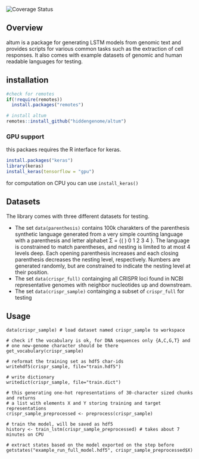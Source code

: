 ![Coverage
Status](https://img.shields.io/codecov/c/github/hiddengenome/altum/master.svg)

## Overview

altum is a package for generating LSTM models from genomic text and provides scripts for various common tasks such as the extraction of cell responses. It also comes with example datasets of genomic and human readable languages for testing.

## installation

``` r
#check for remotes
if(!require(remotes))
  install.packages("remotes")

# install altum
remotes::install_github("hiddengenome/altum")
```

### GPU support

this packaes requires the R interface for keras. 

``` r
install.packages("keras")
library(keras)
install_keras(tensorflow = "gpu")
```

for computation on CPU you can use `install_keras()`

## Datasets

The library comes with three different datasets for testing. 

- The set `data(parenthesis)` contains 100k charakters of the parenthesis synthetic language generated from a very simple counting language with a parenthesis and letter alphabet Σ = {( ) 0 1 2 3 4 }. The language is constrained to match parentheses, and nesting is limited to at most 4 levels deep. Each opening parenthesis increases and each closing parenthesis decreases the nesting level, respectively. Numbers are generated randomly, but are constrained to indicate the nesting level at their position.  
- The set `data(crispr_full)` containging all CRISPR loci found in NCBI representative genomes with neighbor nucleotides up and downstream.
- The set `data(crispr_sample)` containging a subset of `crispr_full` for testing

## Usage

```
data(crispr_sample) # load dataset named crispr_sample to workspace

# check if the vocabulary is ok, for DNA sequences only {A,C,G,T} and
# one new-genome character should be there
get_vocabulary(crispr_sample)

# reformat the training set as hdf5 char-ids
writehdf5(crispr_sample, file="train.hdf5")

# write dictionary
writedict(crispr_sample, file="train.dict")

# this generating one-hot representations of 30-character sized chunks and returns
# a list with elements X and Y storing training and target representations
crispr_sample_preprocessed <- preprocess(crispr_sample)

# train the model, will be saved as hdf5
history <- train_lstm(crispr_sample_preprocessed) # takes about 7 minutes on CPU

# extract states based on the model exported on the step before
getstates("example_run_full_model.hdf5", crispr_sample_preprocessed$X)
```